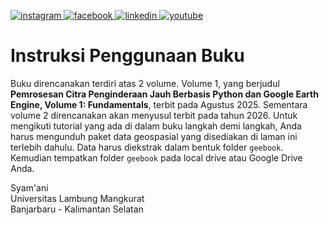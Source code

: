 <html>
<div>
<p>

<a href="https://www.instagram.com/syamani_ulm">
<img src="https://readmecodegen.vercel.app/api/social-icon?name=instagram&size=32" alt="instagram" />
</a>

<a href="https://web.facebook.com/syamani.ulm">
<img src="https://readmecodegen.vercel.app/api/social-icon?name=facebook&size=32" alt="facebook" />
</a>

<a href="https://linkedin.com/in/syamaniulm">
<img src="https://readmecodegen.vercel.app/api/social-icon?name=linkedin&size=32" alt="linkedin" />
</a>

<a href="https://www.youtube.com/c/geospatialcorner">
<img src="https://readmecodegen.vercel.app/api/social-icon?name=youtube&size=32" alt="youtube" />
</a>

</p>
</div>
</html>

# Instruksi Penggunaan Buku
Buku direncanakan terdiri atas 2 volume. Volume 1, yang berjudul **Pemrosesan Citra Penginderaan Jauh Berbasis Python dan Google Earth Engine, Volume 1: Fundamentals**, terbit pada Agustus 2025. Sementara volume 2 direncanakan akan menyusul terbit pada tahun 2026. Untuk mengikuti tutorial yang ada di dalam buku langkah demi langkah, Anda harus mengunduh paket data geospasial yang disediakan di laman ini terlebih dahulu. Data harus diekstrak dalam bentuk folder ```geebook```. Kemudian tempatkan folder ```geebook``` pada local drive atau Google Drive Anda.<br/>

Syam'ani<br/>
Universitas Lambung Mangkurat<br/>
Banjarbaru - Kalimantan Selatan<br/>


